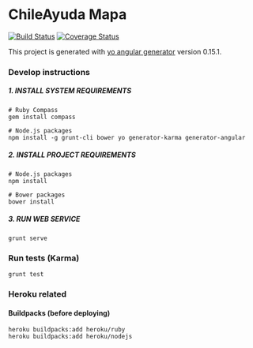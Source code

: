 # ChileAyuda Mapa

[![Build Status](https://travis-ci.org/m4droid/ChileAyuda-Mapa.svg?branch=master)](https://travis-ci.org/m4droid/ChileAyuda-Mapa)
[![Coverage Status](https://coveralls.io/repos/github/m4droid/ChileAyuda-Mapa/badge.svg?branch=master)](https://coveralls.io/github/m4droid/ChileAyuda-Mapa?branch=master)

This project is generated with [yo angular generator](https://github.com/yeoman/generator-angular)
version 0.15.1.

### Develop instructions

##### 1. INSTALL SYSTEM REQUIREMENTS
	# Ruby Compass
	gem install compass

	# Node.js packages
	npm install -g grunt-cli bower yo generator-karma generator-angular

##### 2. INSTALL PROJECT REQUIREMENTS
	# Node.js packages
	npm install

	# Bower packages
	bower install

##### 3. RUN WEB SERVICE
    grunt serve

### Run tests (Karma)
    grunt test

### Heroku related

#### Buildpacks (before deploying)
    heroku buildpacks:add heroku/ruby
    heroku buildpacks:add heroku/nodejs
